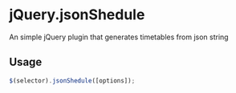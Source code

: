 # jQuery.jsonShedule
An simple jQuery plugin that generates timetables from json string

## Usage
```javascript
$(selector).jsonShedule([options]);
```